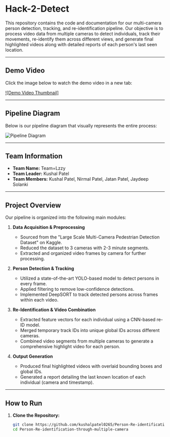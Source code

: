 # Hack-2-Detect

This repository contains the code and documentation for our multi-camera person detection, tracking, and re-identification pipeline. Our objective is to process video data from multiple cameras to detect individuals, track their movements, re-identify them across different views, and generate final highlighted videos along with detailed reports of each person's last seen location.

---

## Demo Video

Click the image below to watch the demo video in a new tab:

[![Demo Video Thumbnail]](https://github.com/kushalpatel0265/Person-Re-identification-through-multiple-camera/blob/main/Demo%20Video%20of%20Implementation.mp4)

---

## Pipeline Diagram

Below is our pipeline diagram that visually represents the entire process:

![Pipeline Diagram](https://github.com/kushalpatel0265/Person-Re-identification-through-multiple-camera/blob/main/Pipeline.png)

---

## Team Information

- **Team Name:** Team=Lzzy
- **Team Leader:** Kushal Patel
- **Team Members:** Kushal Patel, Nirmal Patel, Jatan Patel, Jaydeep Solanki

---

## Project Overview

Our pipeline is organized into the following main modules:

1. **Data Acquisition & Preprocessing**  
   - Sourced from the "Large Scale Multi-Camera Pedestrian Detection Dataset" on Kaggle.
   - Reduced the dataset to 3 cameras with 2-3 minute segments.
   - Extracted and organized video frames by camera for further processing.

2. **Person Detection & Tracking**  
   - Utilized a state-of-the-art YOLO-based model to detect persons in every frame.
   - Applied filtering to remove low-confidence detections.
   - Implemented DeepSORT to track detected persons across frames within each video.

3. **Re-Identification & Video Combination**  
   - Extracted feature vectors for each individual using a CNN-based re-ID model.
   - Merged temporary track IDs into unique global IDs across different cameras.
   - Combined video segments from multiple cameras to generate a comprehensive highlight video for each person.

4. **Output Generation**  
   - Produced final highlighted videos with overlaid bounding boxes and global IDs.
   - Generated a report detailing the last known location of each individual (camera and timestamp).

---

## How to Run

1. **Clone the Repository:**

   ```bash
   git clone https://github.com/kushalpatel0265/Person-Re-identification-through-multiple-camera.git
   cd Person-Re-identification-through-multiple-camera
